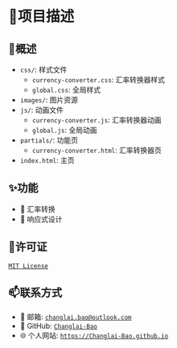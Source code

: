 # 🚀项目描述

## 📁概述

- `css/`: 样式文件
  - `currency-converter.css`: 汇率转换器样式
  - `global.css`: 全局样式
- `images/`: 图片资源
- `js/`: 动画文件
  - `currency-converter.js`: 汇率转换器动画
  - `global.js`: 全局动画
- `partials/`: 功能页
  - `currency-converter.html`: 汇率转换器页
- `index.html`: 主页

## ✨功能

- 💱 汇率转换
- 📱 响应式设计

## 📜许可证

[`MIT License`](LICENSE)

## 📫联系方式

- 📧 邮箱: [`changlai.bao@outlook.com`](mailto:changlai.bao@outlook.com)
- 🐙 GitHub: [`Changlai-Bao`](https://github.com/Changlai-Bao)
- 🌐 个人网站: [`https://Changlai-Bao.github.io`](https://Changlai-Bao.github.io)
